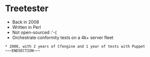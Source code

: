 # Treetester

* Back in 2008
* Written in Perl
* Not open-sourced :'-(
* Orchestrate conformity tests on a 4k+ server fleet


~~~SECTION:notes~~~
* 2008, with 2 years of Cfengine and 1 year of tests with Puppet
~~~ENDSECTION~~~
